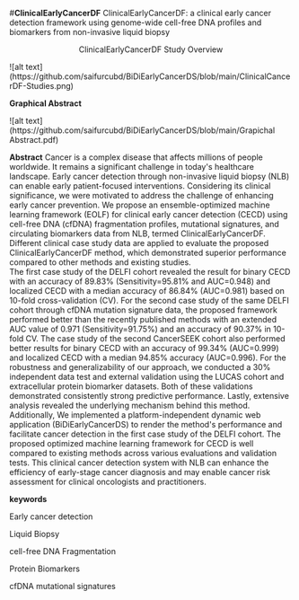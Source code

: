 #**ClinicalEarlyCancerDF**
ClinicalEarlyCancerDF: a clinical early cancer detection framework using genome-wide cell-free DNA profiles and biomarkers from non-invasive liquid biopsy

<p align="center">
ClinicalEarlyCancerDF Study Overview
</p>
![alt text](https://github.com/saifurcubd/BiDiEarlyCancerDS/blob/main/ClinicalCancerDF-Studies.png)

**Graphical Abstract**
</p>
![alt text](https://github.com/saifurcubd/BiDiEarlyCancerDS/blob/main/Grapichal Abstract.pdf)

**Abstract**
Cancer is a complex disease that affects millions of people worldwide. It remains a significant challenge in today's healthcare landscape. Early cancer detection through non-invasive liquid biopsy (NLB) can enable early patient-focused interventions. Considering its clinical significance, we were motivated to address the challenge of enhancing early cancer prevention. We propose an ensemble-optimized machine learning framework (EOLF) for clinical early cancer detection (CECD) using cell-free DNA (cfDNA) fragmentation profiles, mutational signatures, and circulating biomarkers data from NLB, termed ClinicalEarlyCancerDF.
Different clinical case study data are applied to evaluate the proposed ClinicalEarlyCancerDF method, which demonstrated superior performance compared to other methods and existing studies.  
The first case study of the DELFI cohort revealed the result for binary CECD with an accuracy of 89.83\% (Sensitivity=95.81\% and AUC=0.948) and localized CECD with a median accuracy of 86.84\% (AUC=0.981) based on 10-fold cross-validation (CV). For the second case study of the same DELFI cohort through cfDNA mutation signature data, the proposed framework performed better than the recently published methods with an extended AUC value of 0.971 (Sensitivity=91.75\%) and an accuracy of 90.37\% in 10-fold CV. The case study of the second CancerSEEK cohort also performed better results for binary CECD with an accuracy of 99.34\% (AUC=0.999) and localized CECD with a median 94.85\% accuracy (AUC=0.996). For the robustness and generalizability of our approach, we conducted a 30\% independent data test and external validation using the LUCAS cohort and extracellular protein biomarker datasets. Both of these validations demonstrated consistently strong predictive performance. Lastly, extensive analysis revealed the underlying mechanism behind this method. Additionally, We implemented a platform-independent dynamic web application (BiDiEarlyCancerDS) to render the method's performance and facilitate cancer detection in the first case study of the DELFI cohort. The proposed optimized machine learning framework for CECD is well compared to existing methods across various evaluations and validation tests. This clinical cancer detection system with NLB can enhance the efficiency of early-stage cancer diagnosis and may enable cancer risk assessment for clinical oncologists and practitioners.



**keywords**

Early cancer detection

Liquid Biopsy

cell-free DNA Fragmentation 

Protein Biomarkers

cfDNA mutational signatures

